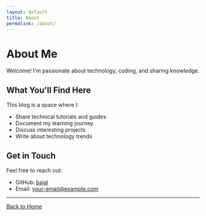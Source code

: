 ```yaml
---
layout: default
title: About
permalink: /about/
---
```


# About Me

Welcome! I'm passionate about technology, coding, and sharing knowledge.

## What You'll Find Here

This blog is a space where I:
- Share technical tutorials and guides
- Document my learning journey
- Discuss interesting projects
- Write about technology trends

## Get in Touch

Feel free to reach out:
- GitHub: [bajal](https://github.com/bajal)
- Email: your-email@example.com

---

[Back to Home](/)

